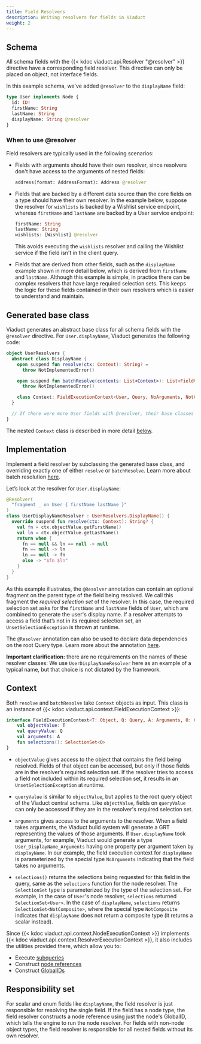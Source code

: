 ```yaml
---
title: Field Resolvers
description: Writing resolvers for fields in Viaduct
weight: 2
---
```


## Schema

All schema fields with the {{< kdoc viaduct.api.Resolver "@resolver" >}} directive have a corresponding field resolver. This directive can only be placed on object, not interface fields.

In this example schema, we've added `@resolver` to the `displayName` field:

```graphql
type User implements Node {
  id: ID!
  firstName: String
  lastName: String
  displayName: String @resolver
}
```

### When to use @resolver

Field resolvers are typically used in the following scenarios:

* Fields with arguments should have their own resolver, since resolvers don't have access to the arguments of nested fields:
  ```graphql
  address(format: AddressFormat): Address @resolver
  ```

* Fields that are backed by a different data source than the core fields on a type should have their own resolver. In the example below, suppose the resolver for `wishlists` is backed by a Wishlist service endpoint, whereas `firstName` and `lastName` are backed by a User service endpoint:
  ```graphql
  firstName: String
  lastName: String
  wishlists: [Wishlist] @resolver
  ```
  This avoids executing the `wishlists` resolver and calling the Wishlist service if the field isn't in the client query.

* Fields that are derived from other fields, such as the `displayName` example shown in more detail below, which is derived from `firstName` and `lastName`. Although this example is simple, in practice there can be complex resolvers that have large required selection sets. This keeps the logic for these fields contained in their own resolvers which is easier to understand and maintain.

## Generated base class

Viaduct generates an abstract base class for all schema fields with the `@resolver` directive. For `User.displayName`, Viaduct generates the following code:

```kotlin
object UserResolvers {
  abstract class DisplayName {
    open suspend fun resolve(ctx: Context): String? =
      throw NotImplementedError()

    open suspend fun batchResolve(contexts: List<Context>): List<FieldValue<String?>> =
      throw NotImplementedError()

    class Context: FieldExecutionContext<User, Query, NoArguments, NotComposite>
  }

  // If there were more User fields with @resolver, their base classes would be generated here
}
```

The nested `Context` class is described in more detail [below](#context).

## Implementation

Implement a field resolver by subclassing the generated base class, and overriding exactly one of either `resolve` or `batchResolve`. Learn more about batch resolution [here](/docs/resolvers/batch_resolution/).

Let’s look at the resolver for `User.displayName`:

```kotlin
@Resolver(
  "fragment _ on User { firstName lastName }"
)
class UserDisplayNameResolver : UserResolvers.DisplayName() {
  override suspend fun resolve(ctx: Context): String? {
    val fn = ctx.objectValue.getFirstName()
    val ln = ctx.objectValue.getLastName()
    return when {
      fn == null && ln == null -> null
      fn == null -> ln
      ln == null -> fn
      else -> "$fn $ln"
    }
  }
}
```

As this example illustrates, the `@Resolver` annotation can contain an optional fragment on the parent type of the field being resolved. We call this fragment the *required selection set* of the resolver. In this case, the required selection set asks for the `firstName` and `lastName` fields of `User`, which are combined to generate the user's display name. If a resolver attempts to access a field that’s not in its required selection set, an `UnsetSelectionException` is thrown at runtime.

The `@Resolver` annotation can also be used to declare data dependencies on the root Query type. Learn more about the annotation [here](/docs/resolvers/resolver_annotation).

**Important clarification:** there are no requirements on the names of these resolver classes: We use `UserDisplayNameResolver` here as an example of a typical name, but that choice is not dictated by the framework.

## Context

Both `resolve` and `batchResolve` take `Context` objects as input. This class is an instance of {{< kdoc viaduct.api.context.FieldExecutionContext >}}:

```kotlin
interface FieldExecutionContext<T: Object, Q: Query, A: Arguments, O: CompositeOutput>: ResolverExecutionContext {
    val objectValue: T
    val queryValue: Q
    val arguments: A
    fun selections(): SelectionSet<O>
}
```

* `objectValue` gives access to the object that contains the field being resolved. Fields of that object can be accessed, but only if those fields are in the resolver’s required selection set. If the resolver tries to access a field not included within its required selection set, it results in an `UnsetSelectionException` at runtime.

* `queryValue` is similar to `objectValue`, but applies to the root query object of the Viaduct central schema. Like `objectValue`, fields on `queryValue` can only be accessed if they are in the resolver's required selection set.

* `arguments` gives access to the arguments to the resolver. When a field takes arguments, the Viaduct build system will generate a GRT representing the values of those arguments. If `User.displayName` took arguments, for example, Viaduct would generate a type `User_DisplayName_Arguments` having one property per argument taken by `displayName`. In our example, the field execution context for `displayName` is parameterized by the special type `NoArguments` indicating that the field takes no arguments.

* `selections()` returns the selections being requested for this field in the query, same as the `selections` function for the node resolver. The `SelectionSet` type is parameterized by the type of the selection set. For example, in the case of `User`'s node resolver, `selections` returned `SelectionSet<User>`. In the case of `displayName`, `selections` returns `SelectionSet<NotComposite>`, where the special type `NotComposite` indicates that `displayName` does not return a composite type (it returns a scalar instead).

Since {{< kdoc viaduct.api.context.NodeExecutionContext >}} implements {{< kdoc viaduct.api.context.ResolverExecutionContext >}}, it also includes the utilities provided there, which allow you to:
* Execute [subqueries](/docs/resolvers/subqueries)
* Construct [node references](/docs/resolvers/node_references)
* Construct [GlobalIDs](/docs/globalids)

## Responsibility set

For scalar and enum fields like `displayName`, the field resolver is just responsible for resolving the single field. If the field has a node type, the field resolver constructs a node reference using just the node's GlobalID, which tells the engine to run the node resolver. For fields with non-node object types, the field resolver is responsible for all nested fields without its own resolver.
